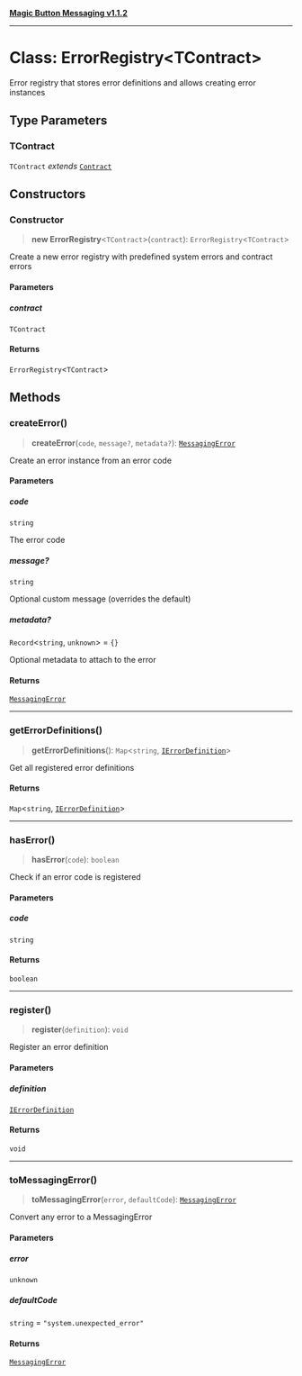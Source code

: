 [**Magic Button Messaging v1.1.2**](../README.md)

***

# Class: ErrorRegistry\<TContract\>

Error registry that stores error definitions and allows creating error instances

## Type Parameters

### TContract

`TContract` *extends* [`Contract`](../type-aliases/Contract.md)

## Constructors

### Constructor

> **new ErrorRegistry**\<`TContract`\>(`contract`): `ErrorRegistry`\<`TContract`\>

Create a new error registry with predefined system errors and contract errors

#### Parameters

##### contract

`TContract`

#### Returns

`ErrorRegistry`\<`TContract`\>

## Methods

### createError()

> **createError**(`code`, `message?`, `metadata?`): [`MessagingError`](MessagingError.md)

Create an error instance from an error code

#### Parameters

##### code

`string`

The error code

##### message?

`string`

Optional custom message (overrides the default)

##### metadata?

`Record`\<`string`, `unknown`\> = `{}`

Optional metadata to attach to the error

#### Returns

[`MessagingError`](MessagingError.md)

***

### getErrorDefinitions()

> **getErrorDefinitions**(): `Map`\<`string`, [`IErrorDefinition`](../interfaces/IErrorDefinition.md)\>

Get all registered error definitions

#### Returns

`Map`\<`string`, [`IErrorDefinition`](../interfaces/IErrorDefinition.md)\>

***

### hasError()

> **hasError**(`code`): `boolean`

Check if an error code is registered

#### Parameters

##### code

`string`

#### Returns

`boolean`

***

### register()

> **register**(`definition`): `void`

Register an error definition

#### Parameters

##### definition

[`IErrorDefinition`](../interfaces/IErrorDefinition.md)

#### Returns

`void`

***

### toMessagingError()

> **toMessagingError**(`error`, `defaultCode`): [`MessagingError`](MessagingError.md)

Convert any error to a MessagingError

#### Parameters

##### error

`unknown`

##### defaultCode

`string` = `"system.unexpected_error"`

#### Returns

[`MessagingError`](MessagingError.md)
